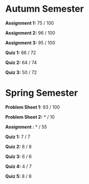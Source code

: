 # Autumn Semester
**Assignment 1:** 75 / 100

**Assignment 2:** 96 / 100

**Assignment 3:** 95 / 100

**Quiz 1:** 66 / 72

**Quiz 2:** 64 / 74

**Quiz 3:** 50 / 72

# Spring Semester
**Problem Sheet 1:** 93 / 100

**Problem Sheet 2:** * / 10

**Assignment :** * / 55

**Quiz 1:** 7 / 7

**Quiz 2:** 8 / 8

**Quiz 3:** 6 / 6

**Quiz 4:** 4 / 7

**Quiz 5:** 8 / 8
